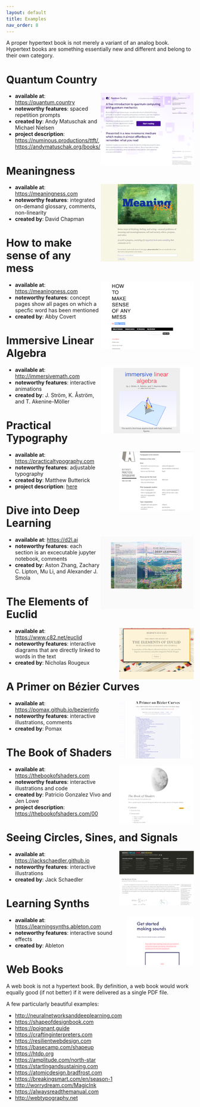 ```yaml
---
layout: default
title: Examples
nav_order: 8
---
```


A proper hypertext book is not merely a variant of an analog book. Hypertext books are something essentially new and different and belong to their own category.

#  Quantum Country 

<img align="right" width="250"  src="/assets/images/quantumcountry.png">

- **available at**: <https://quantum.country>
- **noteworthy features**: spaced repetition prompts
- **created by**: Andy Matuschak and Michael Nielsen
- **project description**: <https://numinous.productions/ttft/>, <https://andymatuschak.org/books/>

#  Meaningness

<img align="right" width="250"  src="/assets/images/meaningness.png">

- **available at**: <https://meaningness.com>
- **noteworthy features**: integrated on-demand glossary, comments, non-linearity
- **created by**:  David Chapman

#  How to make sense of any mess

<img align="right" width="250"  src="/assets/images/mess.png">

- **available at**: <https://meaningness.com>
- **noteworthy features**: concept pages show all pages on which a specfic word has been mentioned
- **created by**:  Abby Covert

#  Immersive Linear Algebra

<img align="right" width="250"  src="/assets/images/immersive.png">

- **available at**: <http://immersivemath.com>
- **noteworthy features**: interactive animations
- **created by**:  J. Ström, K. Åström, and T. Akenine-Möller

#  Practical Typography

<img align="right" width="200"  src="/assets/images/typo.png">

- **available at**: <https://practicaltypography.com>
- **noteworthy features**: adjustable typography
- **created by**:  Matthew Butterick
- **project description**: [here](https://practicaltypography.com/why-theres-no-e-book-or-pdf.html)


#  Dive into Deep Learning

<img align="right" width="250"  src="/assets/images/dive.png">

- **available at**: <https://d2l.ai>
- **noteworthy features**: each section is an excecutable jupyter notebook, comments
- **created by**: Aston Zhang, Zachary C. Lipton, Mu Li, and Alexander J. Smola

#  The Elements of Euclid

<img align="right" width="200" style="margin-left:20px;" src="/assets/images/euclid.png">

- **available at**: <https://www.c82.net/euclid>
- **noteworthy features**: interactive diagrams that are directly linked to words in the text
- **created by**: Nicholas Rougeux

#  A Primer on Bézier Curves

<img align="right" width="200"  src="/assets/images/bezier.png">

- **available at**: <https://pomax.github.io/bezierinfo>
- **noteworthy features**: interactive illustrations, comments
- **created by**: Pomax

#  The Book of Shaders

<img align="right" width="200"  src="/assets/images/shaders.png">

- **available at**: <https://thebookofshaders.com>
- **noteworthy features**: interactive illustrations and code
- **created by**: Patricio Gonzalez Vivo and Jen Lowe
- **project description**: <https://thebookofshaders.com/00>

#  Seeing Circles, Sines, and Signals

<img align="right" width="200"  src="/assets/images/circles.png">

- **available at**: <https://jackschaedler.github.io>
- **noteworthy features**: interactive illustrations
- **created by**: Jack Schaedler

#  Learning Synths

<img align="right" width="180"  src="/assets/images/synths.png">

- **available at**: <https://learningsynths.ableton.com>
- **noteworthy features**: interactive sound effects
- **created by**: Ableton



# Web Books

A web book is not a hypertext book. By definition, a web book would work equally good (if not better) if it were delivered as a single PDF file.

A few particularly beautiful examples:

* <http://neuralnetworksanddeeplearning.com>
* <https://shapeofdesignbook.com>
* <https://poignant.guide>
* <https://craftinginterpreters.com>
* <https://resilientwebdesign.com>
* <https://basecamp.com/shapeup>
* <https://htdp.org>
* <https://amplitude.com/north-star>
* <https://startingandsustaining.com>
* <https://atomicdesign.bradfrost.com>
* <https://breakingsmart.com/en/season-1>
* <http://worrydream.com/MagicInk>
* <https://alwaysreadthemanual.com>
* <http://webtypography.net>
